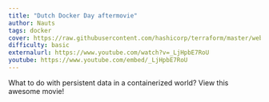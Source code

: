 ```yaml
---
title: "Dutch Docker Day aftermovie"
author: Nauts
tags: docker
cover: https://raw.githubusercontent.com/hashicorp/terraform/master/website/source/assets/images/readme.png
difficulty: basic
externalurl: https://www.youtube.com/watch?v=_LjHpbE7RoU
youtube: https://www.youtube.com/embed/_LjHpbE7RoU
---
```

What to do with persistent data in a containerized world? View this awesome movie!

